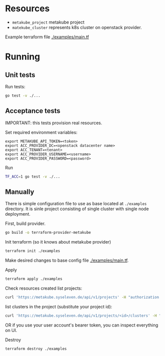 # Resources

* `metakube_project` metakube project
* `matekube_cluster` represents k8s cluster on openstack provider.


Example terraform file [./examples/main.tf](/examples/main.tf)

# Running

## Unit tests

Run tests:
```bash
go test -v ./...
```
## Acceptance tests 

IMPORTANT: this tests provision real resources.

Set required environment variables:
```
export METAKUBE_API_TOKEN=<token>
export ACC_PROVIDER_DC=<openstack datacenter name>
export ACC_TENANT=<tenant>
export ACC_PROVIDER_USERNAME=<username>
export ACC_PROVIDER_PASSWORD=<password>
```

Run
```bash
TF_ACC=1 go test -v ./...
```

## Manually

There is simple configuration file to use as base located at `./examples` directory. It is sinle project consisting of single cluster with single node deployment.

First, build provider.
```bash
go build -o terraform-provider-metakube
```

Init terraform (so it knows about metakube provider)
```bash
terraform init ./examples
```

Make desired changes to base config file [./examples/main.tf](/examples/main.tf).

Apply
```bash
terraform apply ./examples
```

Check resources created
list projects:
```bash
curl 'https://metakube.syseleven.de/api/v1/projects' -H "authorization: Bearer ${METAKUBE_API_TOKEN}" -H 'accept: application/json'
```
list clusters in the project (substitute your project id):
```bash
curl 'https://metakube.syseleven.de/api/v1/projects/<id>/clusters' -H "authorization: Bearer ${METAKUBE_API_TOKEN}" -H 'accept: application/json'
```
OR if you use your user account's bearer token, you can inspect everything on UI.

Destroy
```bash
terraform destroy ./examples
```
